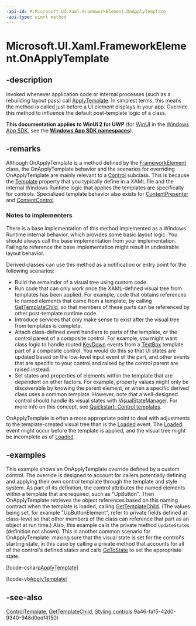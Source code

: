```yaml
---
-api-id: M:Microsoft.UI.Xaml.FrameworkElement.OnApplyTemplate
-api-type: winrt method
---
```


<!-- Method syntax
virtual protected void OnApplyTemplate()
-->

# Microsoft.UI.Xaml.FrameworkElement.OnApplyTemplate

## -description
Invoked whenever application code or internal processes (such as a rebuilding layout pass) call [ApplyTemplate](../microsoft.ui.xaml.controls/control_applytemplate_1368990630.md). In simplest terms, this means the method is called just before a UI element displays in your app. Override this method to influence the default post-template logic of a class.

**This documentation applies to WinUI 2 for UWP** (for [WinUI](/windows/apps/winui/winui3/) in the [Windows App SDK](/windows/apps/windows-app-sdk/), see the **[Windows App SDK namespaces](/windows/windows-app-sdk/api/winrt/)**).

## -remarks
Although OnApplyTemplate is a method defined by the [FrameworkElement](frameworkelement.md) class, the OnApplyTemplate behavior and the scenarios for overriding OnApplyTemplate are mainly relevant to a [Control](../microsoft.ui.xaml.controls/control.md) subclass. This is because the [Template](../microsoft.ui.xaml.controls/control_template.md) property that you typically define in a XAML file and the internal Windows Runtime logic that applies the templates are specifically for controls. Specialized template behavior also exists for [ContentPresenter](../microsoft.ui.xaml.controls/contentpresenter.md) and [ContentControl](../microsoft.ui.xaml.controls/contentcontrol.md).

### Notes to implementers

There is a base implementation of this method implemented as a Windows Runtime internal behavior, which provides some basic layout logic. You should always call the base implementation from your implementation. Failing to reference the base implementation might result in undesirable layout behavior. 
<!--If deriving from Control or further subclasses, the Control implementation calls the FrameworkElement base. Therefore, this accesses the native-level implementation implicitly if you call the immediate base.-->

Derived classes can use this method as a notification or entry point for the following scenarios:

+ Build the remainder of a visual tree using custom code.
+ Run code that can only work once the XAML-defined visual tree from templates has been applied. For example, code that obtains references to named elements that came from a template, by calling [GetTemplateChild](../microsoft.ui.xaml.controls/control_gettemplatechild_501346084.md), so that members of these parts can be referenced by other post-template runtime code.
+ Introduce services that only make sense to exist after the visual tree from templates is complete.
+ Attach class-defined event handlers to parts of the template, or the control parent of a composite control. For example, you might want class logic to handle routed [KeyDown](uielement_keydown.md) events from a [TextBox](../microsoft.ui.xaml.controls/textbox.md) template part of a composite control. You would do this so that UI states are updated based on the low-level input event of the part, and other events that are specific to your control and raised by the control parent are raised instead.
+ Set states and properties of elements within the template that are dependent on other factors. For example, property values might only be discoverable by knowing the parent element, or when a specific derived class uses a common template. However, note that a well-designed control should handle its visual states with [VisualStateManager](visualstatemanager.md). For more info on this concept, see [Quickstart: Control templates](/previous-versions/windows/apps/hh465374(v=win.10)).
<!--This conceptual link is a little weak but it's all there is available right now. Hoping for a dedicated conceptual about VisualStateManager and in particular calling GoToState yourself from code.-->
OnApplyTemplate is often a more appropriate point to deal with adjustments to the template-created visual tree than is the [Loaded](frameworkelement_loaded.md) event. The [Loaded](frameworkelement_loaded.md) event might occur before the template is applied, and the visual tree might be incomplete as of [Loaded](frameworkelement_loaded.md).
<!--Query is out on this note, it came from Silverlight. My guess is still applies.-->

## -examples
This example shows an OnApplyTemplate override defined by a custom control. The override is designed to account for callers potentially defining and applying their own control template through the template and style system. As part of its definition, the control attributes the named elements within a template that are required, such as "UpButton". Then OnApplyTemplate retrieves the object references based on this naming contract when the template is loaded, calling [GetTemplateChild](../microsoft.ui.xaml.controls/control_gettemplatechild_501346084.md). (The values being set, for example "UpButtonElement", refer to private fields defined at class-level so that other members of the class can reference that part as an object at run time.) Also, this example calls the private method `UpdateStates` (definition not shown). This is another common scenario for OnApplyTemplate: making sure that the visual state is set for the control's starting state, in this case by calling a private method that accounts for all of the control's defined states and calls [GoToState](visualstatemanager_gotostate_51722231.md) to set the appropriate state.



[!code-csharp[ApplyTemplate](../microsoft.ui.xaml/code/NumericUpDownCustomControl/csharp/NumericUpDownCustomControl.cs#SnippetApplyTemplate)]

[!code-vb[ApplyTemplate](../microsoft.ui.xaml/code/NumericUpDownCustomControl/vbnet/NumericUpDown.vb#SnippetApplyTemplate)]

## -see-also
[ControlTemplate](../microsoft.ui.xaml.controls/controltemplate.md), [GetTemplateChild](../microsoft.ui.xaml.controls/control_gettemplatechild_501346084.md), [Styling controls](/windows/uwp/controls-and-patterns/styling-controls)
9a46-faf5-42d0-9340-948d0edf4150)
